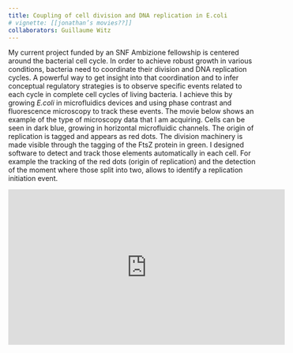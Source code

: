 ```yaml
---
title: Coupling of cell division and DNA replication in E.coli
# vignette: [[jonathan’s movies??]]
collaborators: Guillaume Witz
---
```


My current project funded by an SNF Ambizione fellowship is centered around the bacterial cell cycle. In order to achieve robust growth in various conditions, bacteria need to coordinate their division and DNA replication cycles. A powerful way to get insight into that coordination and to infer conceptual regulatory strategies is to observe specific events related to each cycle in complete cell cycles of living bacteria. I achieve this by growing *E.coli* in microfluidics devices and using phase contrast and fluorescence microscopy to track these events. The movie below shows an example of the type of microscopy data that I am acquiring. Cells can be seen in dark blue, growing in horizontal microfluidic channels. The origin of replication is tagged and appears as red dots. The division machinery is made visible through the tagging of the FtsZ protein in green. I designed software to detect and track those elements automatically in each cell. For example the tracking of the red dots (origin of replication) and the detection of the moment where those split into two, allows to identify a replication initiation event.
<iframe width="560" height="315" src="https://www.youtube.com/embed/pEc5hSP0rO0" frameborder="0" gesture="media" allow="encrypted-media" allowfullscreen></iframe>